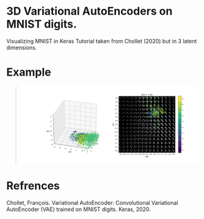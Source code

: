 # 3D Variational AutoEncoders on MNIST digits.
Visualizing MNIST in Keras Tutorial taken from Chollet (2020) but in 3 latent dimensions.

# Example
> ![example](./exampleImages/example.png)

# Refrences
Chollet, François. Variational AutoEncoder: Convolutional Variational AutoEncoder (VAE) trained on MNIST digits. Keras, 2020.

